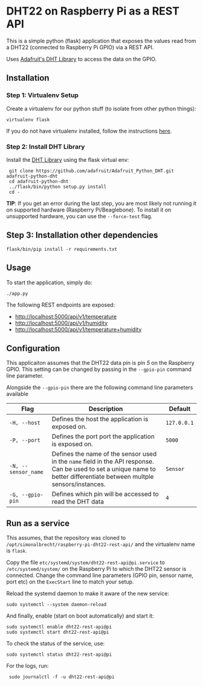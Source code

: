 # DHT22 on Raspberry Pi as a REST API
This is a simple python (flask) application that exposes the values read from a DHT22 (connected to  Raspberry Pi GPIO) via a REST API.

Uses [Adafruit's DHT Library](https://github.com/adafruit/Adafruit_Python_DHT) to access the data on the GPIO.

## Installation
### Step 1: Virtualenv Setup
Create a virtualenv for our python stuff (to isolate from other python things):
```
virtualenv flask
```
If you do not have virtualenv installed, follow the instructions [here](https://virtualenv.pypa.io/en/stable/installation/).

### Step 2: Install DHT Library
Install the [DHT Library](https://github.com/adafruit/Adafruit_Python_DHT) using the flask virtual env:
```
 git clone https://github.com/adafruit/Adafruit_Python_DHT.git adafruit-python-dht
 cd adafruit-python-dht
 ../flask/bin/python setup.py install
 cd -
```

**TIP**: If you get an error during the last step, you are most likely not running it on supported hardware (Raspberry Pi/Beaglebone). To install it on unsupported hardware, you can use the `--force-test` flag.

## Step 3: Installation other dependencies
```
flask/bin/pip install -r requirements.txt
```

## Usage
To start the application, simply do:
```
./app.py
```

The following REST endpoints are exposed:
* [http://localhost:5000/api/v1/temperature](http://localhost:5000/api/v1/temperature)
* [http://localhost:5000/api/v1/humidity](http://localhost:5000/api/v1/humidity)
* [http://localhost:5000/api/v1/temperature+humidity](http://localhost:5000/api/v1/temperature+humidity)

## Configuration
This applicaiton assumes that the DHT22 data pin is pin *5* on the Raspberry GPIO. This setting can be changed by passing in the `--gpio-pin` command line parameter.

Alongside the `--gpio-pin` there are the following command line parameters available

| Flag | Description | Default |
| ---- | ----------- | ------- |
| `-H, --host` | Defines the host the application is exposed on. | `127.0.0.1` |
| `-P, --port` | Defines the port port the application is exposed on. | `5000` | 
| `-N, --sensor_name` | Defines the name of the sensor used in the `name` field in the API response. Can be used to set a unique name to better differentiate between multple sensors/instances. | `Sensor` |
| `-G, --gpio-pin` | Defines which pin will be accessed to read the DHT data | `4` |

## Run as a service
This assumes, that the repository was cloned to `/opt/simonalbrecht/raspberry-pi-dht22-rest-api/` and the virtualenv name is `flask`.

Copy the file `etc/systemd/system/dht22-rest-api@pi.service` to `/etc/systemd/system/` on the Raspberry Pi to which the DHT22 sensor is connected. Change the command line parameters (GPIO pin, sensor name, port etc) on the `ExecStart` line to match your setup.

Reload the systemd daemon to make it aware of the new service:
```
sudo systemctl --system daemon-reload
```

And finally, enable (start on boot automatically) and start it:
```
sudo systemctl enable dht22-rest-api@pi
sudo systemctl start dht22-rest-api@pi
```

To check the status of the service, use:
```
sudo systemctl status dht22-rest-api@pi
```

For the logs, run:
```
 sudo journalctl -f -u dht22-rest-api@pi
```
